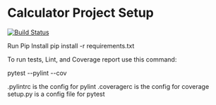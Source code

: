 # Calculator Project Setup
[![Build Status](https://app.travis-ci.com/rb225/calcnewupdate.svg?branch=part4)](https://app.travis-ci.com/rb225/calcnewupdate)

Run Pip Install
pip install -r requirements.txt

To run tests, Lint, and Coverage report use this command:

pytest  --pylint --cov

.pylintrc is the config for pylint
.coveragerc is the config for coverage
setup.py is a config file for pytest
